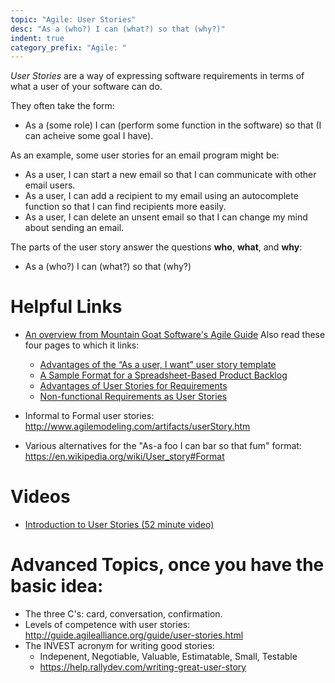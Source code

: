 ```yaml
---
topic: "Agile: User Stories"
desc: "As a (who?) I can (what?) so that (why?)"
indent: true
category_prefix: "Agile: "
---
```



*User Stories* are a way of expressing software requirements in terms of what a user of your software can do.

They often take the form: 

* As a (some role) I can (perform some function in the software) so that (I can acheive some goal I have).


As an example, some user stories for an email program might be:

* As a user, I can start a new email so that I can communicate with other email users.
* As a user, I can add a recipient to my email using an autocomplete function so that I can find recipients more easily.
* As a user, I can delete an unsent email so that I can change my mind about sending an email.

The parts of the user story answer the questions **who**, **what**, and **why**:

* As a (who?) I can (what?) so that (why?)

# Helpful Links

* [An overview from Mountain Goat Software's Agile Guide](https://www.mountaingoatsoftware.com/agile/user-stories)
    Also read these four pages to which it links:
    * [Advantages of the “As a user, I want” user story template](https://www.mountaingoatsoftware.com/blog/advantages-of-the-as-a-user-i-want-user-story-template)
    * [A Sample Format for a Spreadsheet-Based Product Backlog](https://www.mountaingoatsoftware.com/blog/a-sample-format-for-a-spreadsheet-based-product-backlog)
    * [Advantages of User Stories for Requirements](https://www.mountaingoatsoftware.com/articles/advantages-of-user-stories-for-requirements)
    * [Non-functional Requirements as User Stories](https://www.mountaingoatsoftware.com/blog/non-functional-requirements-as-user-stories)

* Informal to Formal user stories: <http://www.agilemodeling.com/artifacts/userStory.htm>
* Various alternatives for the "As-a foo I can bar so that fum" format: <https://en.wikipedia.org/wiki/User_story#Format>

# Videos

* [Introduction to User Stories (52 minute video)](https://www.mountaingoatsoftware.com/presentations/introduction-to-user-stories)

# Advanced Topics, once you have the basic idea:

* The three C's: card, conversation, confirmation.    
* Levels of competence with user stories: <http://guide.agilealliance.org/guide/user-stories.html>
* The INVEST acronym for writing good stories: 
   * Indepenent, Negotiable, Valuable, Estimatable, Small, Testable
   * <https://help.rallydev.com/writing-great-user-story>




